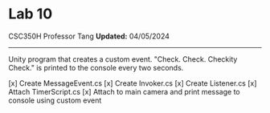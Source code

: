 # Lab 10 
CSC350H
Professor Tang
**Updated:** 04/05/2024 

___

Unity program that creates a custom event. "Check. Check. Checkity Check." is printed to the console every two seconds.




[x] Create MessageEvent.cs
[x] Create Invoker.cs
[x] Create Listener.cs
[x] Attach TimerScript.cs
[x] Attach to main camera and print message to console using custom event
